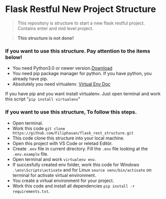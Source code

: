 # Flask Restful New Project Structure

>This repository is structure to start a new flask restful project. Contains enter and mid level project.

>**This structure is not done!**

### If you want to use this structure. Pay attention to the items below!

- You need Python3.0 or newer version.[Download](https://www.python.org/downloads/)
- You need pip package manager for python. If you have python, you already have pip.
- Absolutely you need virtualenv. [Virtual Env Doc](https://virtualenv.pypa.io/en/latest/)

If you have pip and you want install virtualenv. Just open terminal and work this script "`pip install virtualenv`"

### If you want to use this structure, To follow this steps.

- Open terminal.
- Work this code `git clone https://github.com/Filiphasan/flask_rest_structure.git`
- This code clone this structure into your local machine.
- Open this project with VS Code or reletad Editör.
- Create `.env` file in current directory. Fill the `.env` file looking at the `.env.example` file.
- Open terminal and work `virtualenv env`.
- If succesfully created env folder, work this code for Windows `.\env\Scripts\activate` and for Linux `source venv/bin/activate` on terminal for activate virtual environment.
- You create a virtual environment for your project.
- Work this code and install all dependencies `pip install -r requirements.txt`.
